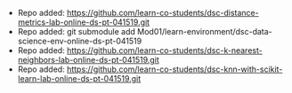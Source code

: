 
- Repo added: https://github.com/learn-co-students/dsc-distance-metrics-lab-online-ds-pt-041519.git
- Repo added: git submodule add <url> Mod01/learn-environment/dsc-data-science-env-online-ds-pt-041519
- Repo added: https://github.com/learn-co-students/dsc-k-nearest-neighbors-lab-online-ds-pt-041519.git
- Repo added: https://github.com/learn-co-students/dsc-knn-with-scikit-learn-lab-online-ds-pt-041519.git